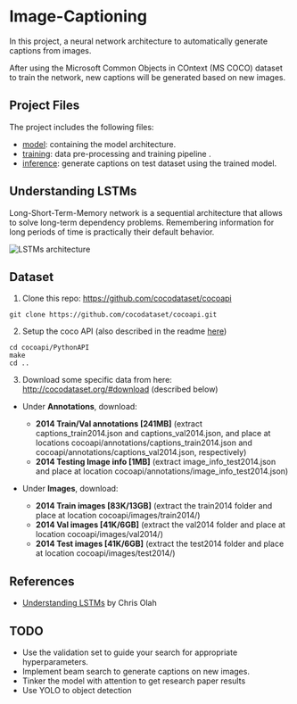 # Image-Captioning

In this project, a neural network architecture to automatically generate captions from images.

After using the Microsoft Common Objects in COntext (MS COCO) dataset to train  the network, new captions will be generated based on new images. 

## Project Files

The project includes the following files:
*  [model](https://github.com/BrunoEduardoCSantos/Image-Captioning/blob/master/model.py): containing the model architecture.
* [training](https://github.com/BrunoEduardoCSantos/Image-Captioning/blob/master/2_Training.ipynb): data pre-processing and training pipeline .
* [inference](https://github.com/BrunoEduardoCSantos/Image-Captioning/blob/master/3_Inference.ipynb): generate captions on test dataset using the trained model.

## Understanding LSTMs 
Long-Short-Term-Memory network is a sequential architecture that allows to solve long-term dependency problems. Remembering information for long periods of time is practically their default behavior. 

[image_0]: http://colah.github.io/posts/2015-08-Understanding-LSTMs/img/LSTM3-chain.png
![LSTMs architecture][image_0] 

## Dataset  
1. Clone this repo: https://github.com/cocodataset/cocoapi  
```
git clone https://github.com/cocodataset/cocoapi.git  
```

2. Setup the coco API (also described in the readme [here](https://github.com/cocodataset/cocoapi)) 
```
cd cocoapi/PythonAPI  
make  
cd ..
```

3. Download some specific data from here: http://cocodataset.org/#download (described below)

* Under **Annotations**, download:
  * **2014 Train/Val annotations [241MB]** (extract captions_train2014.json and captions_val2014.json, and place at locations cocoapi/annotations/captions_train2014.json and cocoapi/annotations/captions_val2014.json, respectively)  
  * **2014 Testing Image info [1MB]** (extract image_info_test2014.json and place at location cocoapi/annotations/image_info_test2014.json)

* Under **Images**, download:
  * **2014 Train images [83K/13GB]** (extract the train2014 folder and place at location cocoapi/images/train2014/)
  * **2014 Val images [41K/6GB]** (extract the val2014 folder and place at location cocoapi/images/val2014/)
  * **2014 Test images [41K/6GB]** (extract the test2014 folder and place at location cocoapi/images/test2014/)

## References
* [Understanding LSTMs](http://colah.github.io/posts/2015-08-Understanding-LSTMs/) by Chris Olah


## TODO
* Use the validation set to guide your search for appropriate hyperparameters.
* Implement beam search to generate captions on new images.
* Tinker the model with attention to get research paper results
* Use YOLO to object detection
